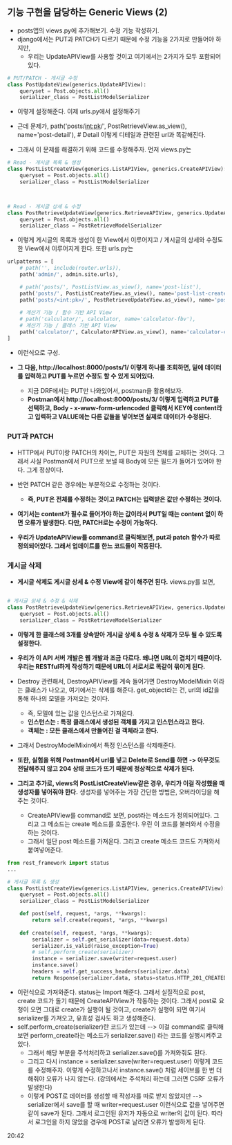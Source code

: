 ## 기능 구현을 담당하는 Generic Views (2)
- posts앱의 views.py에 추가해보기. 수정 기능 작성하기.
- django에서는 PUT과 PATCH가 다르기 때문에 수정 기능을 2가지로 만들어야 하지만,
  - 우리는 UpdateAPIView를 사용할 것이고 여기에서는 2가지가 모두 포함되어있다.

```python
# PUT/PATCH - 게시글 수정
class PostUpdateView(generics.UpdateAPIView):
    queryset = Post.objects.all()
    serializer_class = PostListModelSerializer
```

- 이렇게 설정해준다. 이제 urls.py에서 설정해주기
- 근데 문제가, path('posts/<int:pk>/', PostRetrieveView.as_view(), name='post-detail'), # Detail  이렇게 디테일과 관련된 url과 똑같해진다.

- 그래서 이 문제를 해결하기 위해 코드를 수정해주자. 먼저 views.py는

```python
# Read - 게시글 목록 & 생성
class PostListCreateView(generics.ListAPIView, generics.CreateAPIView):
    queryset = Post.objects.all()
    serializer_class = PostListModelSerializer



# Read - 게시글 상세 & 수정
class PostRetrieveUpdateView(generics.RetrieveAPIView, generics.UpdateAPIView):
    queryset = Post.objects.all()
    serializer_class = PostRetrieveModelSerializer
```

- 이렇게 게시글의 목록과 생성이 한 View에서 이루어지고 / 게시글의 상세와 수정도 한 View에서 이루어지게 한다. 또한 urls.py는

```python
urlpatterns = [
    # path('', include(router.urls)),
    path('admin/', admin.site.urls),

    # path('posts/', PostListView.as_view(), name='post-list'), 
    path('posts/', PostListCreateView.as_view(), name='post-list-create'),         # Read & Create
    path('posts/<int:pk>/', PostRetrieveUpdateView.as_view(), name='post-detail'), # Detail & Update 
 
    # 계산기 기능 / 함수 기반 API View
    # path('calculator/', calculator, name='calculator-fbv'),
    # 계산기 기능 / 클래스 기반 API View
    path('calculator/', CalculatorAPIView.as_view(), name='calculator-cbv'),
]
```

- 이런식으로 구성.

- **그 다음, http://localhost:8000/posts/1/ 이렇게 하나를 조회하면, 밑에 데이터를 입력하고 PUT를 누르면 수정도 할 수 있게 되어있다.**
  - 지금 DRF에서는 PUT만 나와있어서, postman을 활용해보자.
  - **Postman에서 http://localhost:8000/posts/3/ 이렇게 입력하고 PUT를 선택하고, Body - x-www-form-urlencoded 클릭해서 KEY에 content라고 입력하고 VALUE에는 다른 값들을 넣어보면 
    실제로 데이터가 수정된다.**


### PUT과 PATCH
- HTTP에서 PUT이랑 PATCH의 차이는, PUT은 자원의 전체를 교체하는 것이다. 그래서 사실 Postman에서 PUT으로 보낼 때 Body에 모든 필드가 들어가 있어야 한다. 그게 정상이다.
- 반면 PATCH 같은 경우에는 부분적으로 수정하는 것이다. 
  - **즉, PUT은 전체를 수정하는 것이고 PATCH는 입력받은 값만 수정하는 것이다.**

- **여기서는 content가 필수로 들어가야 하는 값이라서 PUT일 때는 content 없이 하면 오류가 발생한다. 다만, PATCH로는 수정이 가능하다.**

- **우리가 UpdateAPIView를 command로 클릭해보면, put과 patch 함수가 따로 정의되어있다. 그래서 업데이트를 한느 코드들이 작동된다.** 



### 게시글 삭제
- **게시글 삭제도 게시글 상세 & 수정 View에 같이 해주면 된다.** views.py를 보면,

```python

# 게시글 상세 & 수정 & 삭제
class PostRetrieveUpdateView(generics.RetrieveAPIView, generics.UpdateAPIView, generics.DestroyAPIView):
    queryset = Post.objects.all()
    serializer_class = PostRetrieveModelSerializer

```

- **이렇게 한 클래스에 3개를 상속받아 게시글 상세 & 수정 & 삭제가 모두 될 수 있도록 설정한다.**

- **우리가 이 API 서버 개발은 웹 개발과 조금 다르다. 왜냐면 URL이 겹치기 때문이다. 우리는 RESTful하게 작성하기 때문에 URL이 서로서로 똑같이 묶이게 된다.**

- Destroy 관련해서, DestroyAPIView를 계속 들어가면 DestroyModelMixin 이라는 클래스가 나오고, 여기에서는 삭제를 해준다. get_object라는 건, url의 id값을 통해 하나의 모델을 가져오는 것이다.
  - 즉, 모델에 있는 값을 인스턴스로 가져온다. 
  - **인스턴스는 : 특정 클래스에서 생성된 객체를 가지고 인스턴스라고 한다.**
  - **객체는 : 모든 클래스에서 만들어진 걸 객체라고 한다.** 

- 그래서 DestroyModelMixin에서 특정 인스턴스를 삭제해준다.

- **또한, 실험을 위해 Postman에서 url를 넣고 Delete로 Send를 하면 -> 아무것도 전달해주지 않고 204 상태 코드가 뜨기 때문에 정상적으로 삭제가 된다.**


- **그리고 추가로, views의 PostListCreateView같은 경우, 우리가 이걸 작성했을 때 생성자를 넣어줘야 한다.** 생성자를 넣어주는 가장 간단한 방법은, 오버라이딩을 해주는 것이다.
  - CreateAPIView를 command로 보면, post라는 메소드가 정의되어있다. 그리고 그 메소드는 create 메소드를 호출한다. 우린 이 코드를 불러와서 수정을 하는 것이다. 
  - 그래서 일단 post 메소드를 가져온다. 그리고 create 메소드 코드도 가져와서 붙여넣어준다.

```python
from rest_framework import status
...

# 게시글 목록 & 생성
class PostListCreateView(generics.ListAPIView, generics.CreateAPIView):
    queryset = Post.objects.all()
    serializer_class = PostListModelSerializer

    def post(self, request, *args, **kwargs):
        return self.create(request, *args, **kwargs)
    
    def create(self, request, *args, **kwargs):
        serializer = self.get_serializer(data=request.data)
        serializer.is_valid(raise_exception=True)
        # self.perform_create(serializer)
        instance = serializer.save(writer=request.user)
        instance.save()
        headers = self.get_success_headers(serializer.data)
        return Response(serializer.data, status=status.HTTP_201_CREATED, headers=headers)
```

- 이런식으로 가져와준다. status는 Import 해준다. 그래서 실질적으로 post, create 코드가 돌기 때문에 CreateAPIView가 작동하는 것이다. 그래서 post로 요청이 오면 그대로 create가 실행이 될 것이고, create가 실행이 되면 여기서 serializer를 가져오고, 유효성 검사도 하고 생성해준다. 
- self.perform_create(serializer)란 코드가 있는데 --> 이걸 command로 클릭해보면 perform_create라는 메소드가 serializer.save() 라는 코드를 실행시켜주고 있다.
  - 그래서 해당 부분을 주석처리하고 serializer.save()를 가져와줘도 된다. 
  - 그리고 다시 instance = serializer.save(writer=request.user) 이렇게 코드를 수정해주자. 이렇게 수정하고나서 instance.save() 처럼 세이브를 한 번 더해줘야 오류가 나지 않는다. (강의에서는 주석처리 하는데 그러면 CSRF 오류가 발생한다)
  - 이렇게 POST로 데이터를 생성할 때 작성자를 따로 받지 않았지만 --> serializer에서 save를 할 때 writer=request.user 이런식으로 값을 넣어주면 같이 save가 된다. 그래서 로그인된 유저가 자동으로 writer의 값이 된다. 따라서 로그인을 하지 않았을 경우에 POST로 날리면 오류가 발생하게 된다.


20:42



